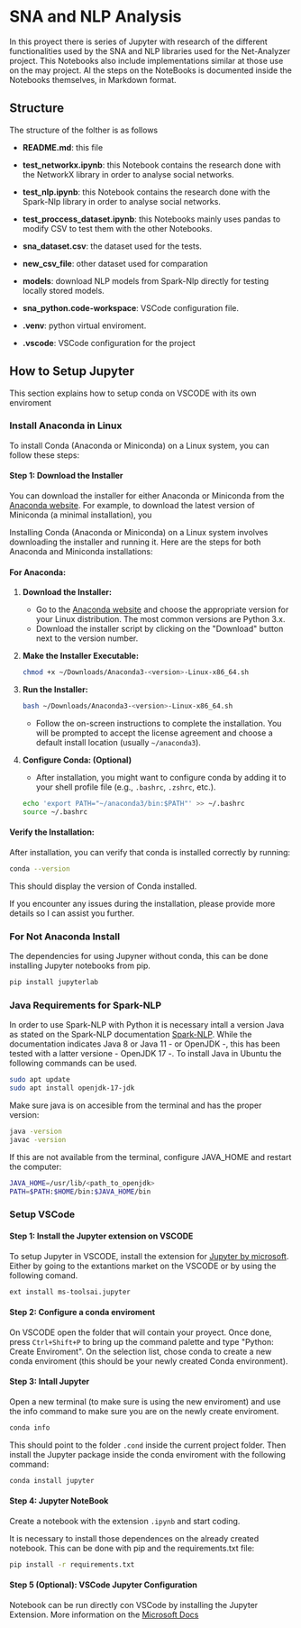 # SNA and NLP Analysis
In this proyect there is series of Jupyter with research of the different functionalities used by the SNA and NLP libraries used for the Net-Analyzer project. This Notebooks also include implementations similar at those use on the may project. Al the steps on the NoteBooks is documented inside the Notebooks themselves, in Markdown format.

## Structure
The structure of the folther is as follows

+ **README.md**: this file

+ **test_networkx.ipynb**: this Notebook contains the research done with the NetworkX library in order to analyse social networks.

+ **test_nlp.ipynb**: this Notebook contains the research done with the Spark-Nlp library in order to analyse social networks.

+ **test_proccess_dataset.ipynb**: this Notebooks mainly uses pandas to modify CSV to test them with the other Notebooks.

+ **sna_dataset.csv**: the dataset used for the tests.

+ **new_csv_file**: other dataset used for comparation

+ **models**: download NLP models from Spark-Nlp directly for testing locally stored models.

+ **sna_python.code-workspace**: VSCode configuration file.
+ **.venv**: python virtual enviroment.

+ **.vscode**: VSCode configuration for the project


## How to Setup Jupyter

This section explains how to setup conda on VSCODE with its own enviroment
### Install Anaconda in Linux

 To install Conda (Anaconda or Miniconda) on a Linux system, you can follow these steps:

#### Step 1: Download the Installer
You can download the installer for either Anaconda or Miniconda from the [Anaconda website](https://www.anaconda.com/products/distribution). For example, to download the latest version of Miniconda (a minimal installation), you

 Installing Conda (Anaconda or Miniconda) on a Linux system involves downloading the installer and running it. Here are the steps for both Anaconda and Miniconda installations:

 #### For Anaconda:

1. **Download the Installer:**
   - Go to the [Anaconda website](https://www.anaconda.com/products/distribution) and choose the appropriate version for your Linux distribution. The most common versions are Python 3.x.
   - Download the installer script by clicking on the "Download" button next to the version number.

2. **Make the Installer Executable:**
   ```bash
   chmod +x ~/Downloads/Anaconda3-<version>-Linux-x86_64.sh
   ```

3. **Run the Installer:**
   ```bash
   bash ~/Downloads/Anaconda3-<version>-Linux-x86_64.sh
   ```
   - Follow the on-screen instructions to complete the installation. You will be prompted to accept the license agreement and choose a default install location (usually `~/anaconda3`).

4. **Configure Conda: (Optional)**
   - After installation, you might want to configure conda by adding it to your shell profile file (e.g., `.bashrc`, `.zshrc`, etc.).
   ```bash
   echo 'export PATH="~/anaconda3/bin:$PATH"' >> ~/.bashrc
   source ~/.bashrc
   ```


#### Verify the Installation:
After installation, you can verify that conda is installed correctly by running:
```bash
conda --version
```
This should display the version of Conda installed.

If you encounter any issues during the installation, please provide more details so I can assist you further.


### For Not Anaconda Install
 The dependencies for using Jupyner without conda, this can be done installing Jupyter notebooks from pip.
```bash
pip install jupyterlab
```


### Java Requirements for Spark-NLP
In order to use Spark-NLP with Python it is necessary intall a version Java as stated on the Spark-NLP documentation [Spark-NLP](https://sparknlp.org/docs/en/quickstart).
While the documentation indicates Java 8 or Java 11 - or OpenJDK -, this has been tested with a latter versione - OpenJDK 17 -. To install Java in Ubuntu the following commands can be used.
```bash
sudo apt update
sudo apt install openjdk-17-jdk
```
Make sure java is on accesible from the terminal and has the proper version:
```bash
java -version
javac -version
```
If this are not available from the terminal, configure JAVA_HOME and restart the computer:
```bash
JAVA_HOME=/usr/lib/<path_to_openjdk>
PATH=$PATH:$HOME/bin:$JAVA_HOME/bin
```

### Setup VSCode
#### Step 1: Install the Jupyter extension on VSCODE
To setup Jupyter in VSCODE, install the extension for [Jupyter by microsoft](https://marketplace.visualstudio.com/items?itemName=ms-toolsai.jupyter).
Either by going to the extantions market on the VSCODE or by using the following comand.
```bash
ext install ms-toolsai.jupyter
```

#### Step 2: Configure a conda enviroment
On VSCODE open the folder that will contain your proyect. Once done, press `Ctrl+Shift+P` to bring up the command palette and type "Python: Create Enviroment". On the selection list, chose conda to create a new conda enviroment (this should be your newly created Conda environment).

#### Step 3: Intall Jupyter
Open a new terminal (to make sure is using the new enviroment) and use the info command to make sure you are on the newly create enviroment.
```bash
conda info
```
This should point to the folder `.cond` inside the current project folder. Then install the Jupyter package inside the conda enviroment with the following command:
```bash
conda install jupyter
```

#### Step 4: Jupyter NoteBook
Create a notebook with the extension `.ipynb` and start coding.

It is necessary to install those dependences on the already created notebook. This can be done with pip and the requirements.txt file:
```bash
pip install -r requirements.txt
```

#### Step 5 (Optional): VSCode Jupyter Configuration
Notebook can be run directly con VSCode by installing the Jupyter Extension. More information on the [Microsoft Docs](https://code.visualstudio.com/docs/languages/python)